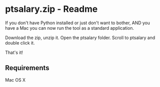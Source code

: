 # ptsalary.zip - Readme
If you don't have Python installed or just don't want to bother, AND you have a Mac you can now run the tool as a standard application. 

Download the zip, unzip it. 
Open the ptsalary folder.
Scroll to ptsalary and double click it. 

That's it!

## Requirements
Mac OS X